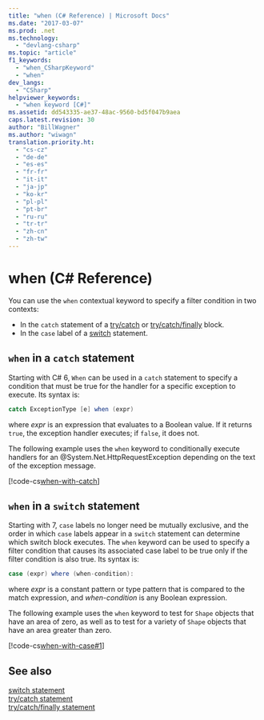 ```yaml
---
title: "when (C# Reference) | Microsoft Docs"
ms.date: "2017-03-07"
ms.prod: .net
ms.technology: 
  - "devlang-csharp"
ms.topic: "article"
f1_keywords: 
  - "when_CSharpKeyword"
  - "when"
dev_langs: 
  - "CSharp"
helpviewer_keywords: 
  - "when keyword [C#]"
ms.assetid: dd543335-ae37-48ac-9560-bd5f047b9aea
caps.latest.revision: 30
author: "BillWagner"
ms.author: "wiwagn"
translation.priority.ht: 
  - "cs-cz"
  - "de-de"
  - "es-es"
  - "fr-fr"
  - "it-it"
  - "ja-jp"
  - "ko-kr"
  - "pl-pl"
  - "pt-br"
  - "ru-ru"
  - "tr-tr"
  - "zh-cn"
  - "zh-tw"
---
```

 # when (C# Reference)

You can use the `when` contextual keyword to specify a filter condition in two contexts:

- In the `catch` statement of a [try/catch](try-catch.md) or [try/catch/finally](try-catch-finally.md) block.
- In the `case` label of a [switch](switch.md) statement.

## `when` in a `catch` statement

Starting with C# 6, `When` can be used in a `catch` statement to specify a condition that must be true for the handler for a specific exception to execute. Its syntax is:

```csharp
catch ExceptionType [e] when (expr)
```
where *expr* is an expression that evaluates to a Boolean value. If it returns `true`, the exception handler executes; if `false`, it does not. 

The following example uses the `when` keyword to conditionally execute handlers for an @System.Net.HttpRequestException depending on the text of the exception message.

 [!code-cs[when-with-catch](../../../../samples/snippets/csharp/language-reference/keywords/when/catch.cs)]  
  
## `when` in a `switch` statement

Starting with 7, `case` labels no longer need be mutually exclusive, and the order in which `case` labels appear in a `switch` statement can determine which switch block executes. The `when` keyword can be used to specify a filter condition that causes its associated case label to be true only if the filter condition is also true. Its syntax is:

```csharp
case (expr) where (when-condition):
```
where *expr* is a constant pattern or type pattern that is compared to the match expression, and *when-condition* is any Boolean expression. 

The following example uses the `when` keyword to test for `Shape` objects that have an area of zero, as well as to test for a variety of `Shape` objects that have an area greater than zero. 

 [!code-cs[when-with-case#1](../../../../samples/snippets/csharp/language-reference/keywords/when/when.cs#1)]  

## See also 
  [switch statement](switch.md)  
  [try/catch statement](try-catch.md)  
  [try/catch/finally statement](try-catch-finally.md) 

